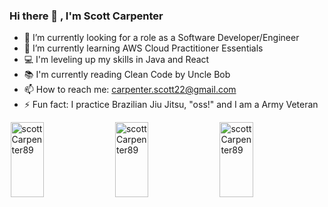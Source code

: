 ### Hi there 👋 , I'm Scott Carpenter


- 🔭 I’m currently looking for a role as a Software Developer/Engineer
- 🌱 I’m currently learning AWS Cloud Practitioner Essentials
- 💻 I'm leveling up my skills in Java and React
- 📚 I'm currently reading Clean Code by Uncle Bob
- 📫 How to reach me: carpenter.scott22@gmail.com
- ⚡ Fun fact: I practice Brazilian Jiu Jitsu, "oss!" and I am a Army Veteran

<div style="display: flex; justify-content: space-evenly">
<img style="height: 120px; width: calc(100% / 3 - 2px)" src="https://github-readme-stats.vercel.app/api/top-langs?username=scottCarpenter89&show_icons=true&locale=en&layout=compact" alt="scottCarpenter89">

<img style="height: 120px; width: calc(100% / 3 - 2px)" src="https://github-readme-stats.vercel.app/api?username=scottCarpenter89&show_icons=true&locale=en" alt="scottCarpenter89" >
<img style="height: 120px; width: calc(100% / 3 - 2px)" src="https://github-readme-streak-stats.herokuapp.com/?user=scottCarpenter89&" alt="scottCarpenter89">
  </div>
  
  



